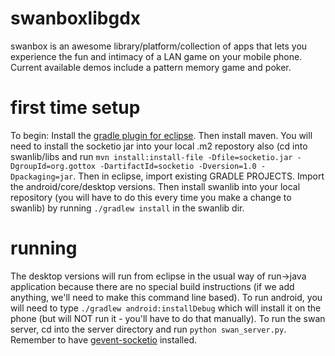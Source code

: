swanboxlibgdx
=============

swanbox is an awesome library/platform/collection of apps that lets you experience the fun and intimacy of a LAN game on your mobile phone. Current available demos include a pattern memory game and poker. 

first time setup
============
To begin: Install the [gradle plugin for eclipse](https://github.com/spring-projects/eclipse-integration-gradle/). Then install maven. You will need to install the socketio jar into your local .m2 repostory also (cd into swanlib/libs and run `mvn install:install-file -Dfile=socketio.jar -DgroupId=org.gottox -DartifactId=socketio -Dversion=1.0 -Dpackaging=jar`. Then in eclipse, import existing GRADLE PROJECTS. Import the android/core/desktop versions. Then install swanlib into your local repository (you will have to do this every time you make a change to swanlib) by running `./gradlew install` in the swanlib dir. 


running
==========
The desktop versions will run from eclipse in the usual way of run->java application because there are no special build instructions (if we add anything, we'll need to make this command line based). To run android, you will need to type `./gradlew android:installDebug` which will install it on the phone (but will NOT run it - you'll have to do that manually). To run the swan server, cd into the server directory and run `python swan_server.py`. Remember to have [gevent-socketio](https://github.com/abourget/gevent-socketio) installed.

